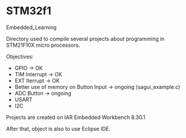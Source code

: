 # STM32f1
Embedded_Learning

Directory used to compile several projects about programming in STM21F10X micro processors.

Objectives:
- GPIO -> OK
- TIM Interrupt -> OK
- EXT Iterrupt -> OK
- Better use of memory on Button Input -> ongoing (sagui_example.c)
- ADC Button -> ongoing
- USART
- I2C

Projects are created on IAR Embedded Workbench 8.30.1

After that, object is also to use Eclipse IDE.
